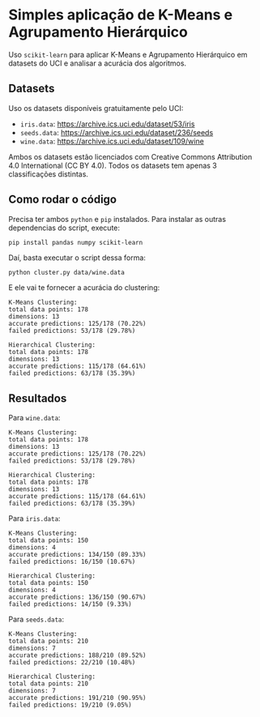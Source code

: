 # Simples aplicação de K-Means e Agrupamento Hierárquico

Uso `scikit-learn` para aplicar K-Means e Agrupamento Hierárquico
em datasets do UCI e analisar a acurácia dos algoritmos.

## Datasets

Uso os datasets disponíveis gratuitamente pelo UCI:
 - `iris.data`: https://archive.ics.uci.edu/dataset/53/iris
 - `seeds.data`: https://archive.ics.uci.edu/dataset/236/seeds
 - `wine.data`: https://archive.ics.uci.edu/dataset/109/wine

Ambos os datasets estão licenciados com Creative Commons Attribution 4.0 International (CC BY 4.0).
Todos os datasets tem apenas 3 classificações distintas.

## Como rodar o código

Precisa ter ambos `python` e `pip` instalados. Para instalar
as outras dependencias do script, execute:

```
pip install pandas numpy scikit-learn
```

Daí, basta executar o script dessa forma:

```bash
python cluster.py data/wine.data
```

E ele vai te fornecer a acurácia do clustering:

```
K-Means Clustering:
total data points: 178
dimensions: 13
accurate predictions: 125/178 (70.22%)
failed predictions: 53/178 (29.78%)

Hierarchical Clustering:
total data points: 178
dimensions: 13
accurate predictions: 115/178 (64.61%)
failed predictions: 63/178 (35.39%)
```

## Resultados

Para `wine.data`:
```
K-Means Clustering:
total data points: 178
dimensions: 13
accurate predictions: 125/178 (70.22%)
failed predictions: 53/178 (29.78%)

Hierarchical Clustering:
total data points: 178
dimensions: 13
accurate predictions: 115/178 (64.61%)
failed predictions: 63/178 (35.39%)
```

Para `iris.data`:
```
K-Means Clustering:
total data points: 150
dimensions: 4
accurate predictions: 134/150 (89.33%)
failed predictions: 16/150 (10.67%)

Hierarchical Clustering:
total data points: 150
dimensions: 4
accurate predictions: 136/150 (90.67%)
failed predictions: 14/150 (9.33%)
```

Para `seeds.data`:
```
K-Means Clustering:
total data points: 210
dimensions: 7
accurate predictions: 188/210 (89.52%)
failed predictions: 22/210 (10.48%)

Hierarchical Clustering:
total data points: 210
dimensions: 7
accurate predictions: 191/210 (90.95%)
failed predictions: 19/210 (9.05%)
```
